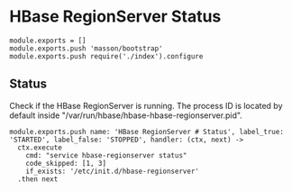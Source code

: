 
# HBase RegionServer Status

    module.exports = []
    module.exports.push 'masson/bootstrap'
    module.exports.push require('./index').configure

## Status

Check if the HBase RegionServer is running. The process ID is located by default
inside "/var/run/hbase/hbase-hbase-regionserver.pid".

    module.exports.push name: 'HBase RegionServer # Status', label_true: 'STARTED', label_false: 'STOPPED', handler: (ctx, next) ->
      ctx.execute
        cmd: "service hbase-regionserver status"
        code_skipped: [1, 3]
        if_exists: '/etc/init.d/hbase-regionserver'
      .then next
